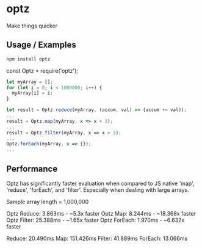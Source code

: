 # optz

Make things quicker

## Usage / Examples

```js
npm install optz
```

const Optz = require('optz');

```js
let myArray = [];
for (let i = 0; i < 1000000; i++) {
  myArray[i] = i;
}

let result = Optz.reduce(myArray, (accum, val) => (accum += val));
...
result = Optz.map(myArray, x => x + 3);
...
result = Optz.filter(myArray, x => x > 3);
...
Optz.forEach(myArray, x => {});
...
```

## Performance

Optz has significantly faster evaluation when compared to JS native 'map', 'reduce', 'forEach', and 'filter'. Especially when dealing with large arrays.

Sample array length = 1,000,000

Optz Reduce: 3.863ms - ~5.3x faster
Optz Map: 8.244ms - ~18.368x faster
Optz Filter: 25.388ms - ~1.65x faster
Optz ForEach: 1.970ms - ~6.632x faster

Reduce: 20.490ms
Map: 151.426ms
Filter: 41.889ms
ForEach: 13.066ms

